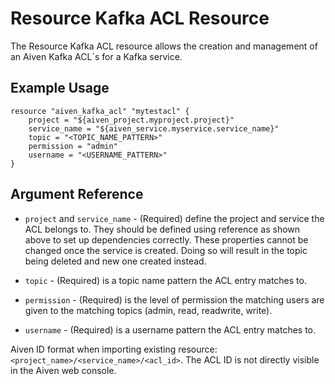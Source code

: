 # Resource Kafka ACL Resource

The Resource Kafka ACL resource allows the creation and management of an Aiven Kafka ACL`s for a Kafka service.

## Example Usage

```hcl
resource "aiven_kafka_acl" "mytestacl" {
    project = "${aiven_project.myproject.project}"
    service_name = "${aiven_service.myservice.service_name}"
    topic = "<TOPIC_NAME_PATTERN>"
    permission = "admin"
    username = "<USERNAME_PATTERN>"
}
```

## Argument Reference

* `project` and `service_name` - (Required) define the project and service the ACL belongs to.
They should be defined using reference as shown above to set up dependencies correctly.
These properties cannot be changed once the service is created. Doing so will result in
the topic being deleted and new one created instead.

* `topic` - (Required) is a topic name pattern the ACL entry matches to.

* `permission` - (Required) is the level of permission the matching users are given to the matching
topics (admin, read, readwrite, write).

* `username` - (Required) is a username pattern the ACL entry matches to.

Aiven ID format when importing existing resource: `<project_name>/<service_name>/<acl_id>`.
The ACL ID is not directly visible in the Aiven web console.